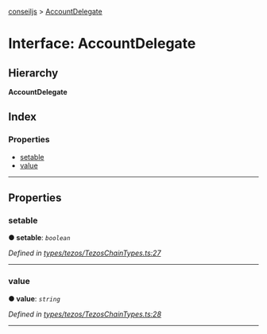 [conseiljs](../README.md) > [AccountDelegate](../interfaces/accountdelegate.md)

# Interface: AccountDelegate

## Hierarchy

**AccountDelegate**

## Index

### Properties

* [setable](accountdelegate.md#setable)
* [value](accountdelegate.md#value)

---

## Properties

<a id="setable"></a>

###  setable

**● setable**: *`boolean`*

*Defined in [types/tezos/TezosChainTypes.ts:27](https://github.com/Cryptonomic/ConseilJS/blob/9d6b05b/src/types/tezos/TezosChainTypes.ts#L27)*

___
<a id="value"></a>

###  value

**● value**: *`string`*

*Defined in [types/tezos/TezosChainTypes.ts:28](https://github.com/Cryptonomic/ConseilJS/blob/9d6b05b/src/types/tezos/TezosChainTypes.ts#L28)*

___

